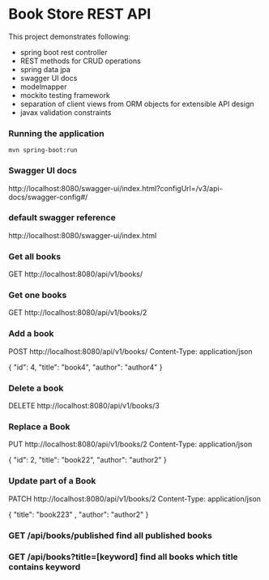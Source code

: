 # Book Store REST API

This project demonstrates following:

* spring boot rest controller
* REST methods for CRUD operations
* spring data jpa
* swagger UI docs
* modelmapper
* mockito testing framework
* separation of client views from ORM objects for extensible API design
* javax validation constraints

### Running the application
```
mvn spring-boot:run
```

### Swagger UI docs
http://localhost:8080/swagger-ui/index.html?configUrl=/v3/api-docs/swagger-config#/

### default swagger reference
http://localhost:8080/swagger-ui/index.html

### Get all books
GET http://localhost:8080/api/v1/books/

### Get one books
GET http://localhost:8080/api/v1/books/2

### Add a book
POST http://localhost:8080/api/v1/books/
Content-Type: application/json

{
"id": 4,
"title": "book4",
"author": "author4"
}

### Delete a book
DELETE http://localhost:8080/api/v1/books/3

### Replace a Book
PUT http://localhost:8080/api/v1/books/2
Content-Type: application/json

{
"id": 2,
"title": "book22",
"author": "author2"
}

### Update part of a Book
PATCH http://localhost:8080/api/v1/books/2
Content-Type: application/json

{
"title": "book223" ,
"author": "author2"
}


### GET	/api/books/published	find all published books
### GET	/api/books?title=[keyword]	find all books which title contains keyword

